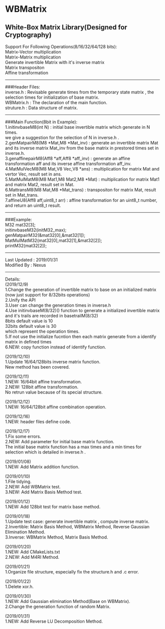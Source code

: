 WBMatrix
====

White-Box Matrix Library(Designed for Cryptography)
----

Support For Following Operations(8/16/32/64/128 bits):<br>
Matrix-Vector multiplication<br>
Matrix-Matrix multiplication<br>
Generate invertible Matrix with it's inverse matrix<br>
Matrix transpositon<br>
Affine transformation<br>

---
###Header Files:<br>
inverse.h : Revisable generate times from the temporary state matrix , the selection times for initialization of base matrix.<br>
WBMatrix.h : The declaration of the main function.<br>
struture.h : Data structure of matrix.<br>

---
###Main Function(8bit in Example):<br>
1.initinvbaseM8(int N) : initial base invertible matrix which generate in N times.<br>
we give a suggestion for the selection of N in inverse.h .<br>
2.genMatpairM8(M8 *Mat,M8 *Mat_inv) : generate an invertible matrix Mat and its inverse matrix Mat_inv from the base matrix in prestored times set in inverse.h.<br>
3.genaffinepairM8(Aff8 *aff,Aff8 *aff_inv) : generate an affine transformation aff and its inverse affine transformation aff_inv.<br>
4.MatMulVecM8(M8 Mat,V8 Vec,V8 *ans) : multiplication for matrix Mat and vertor Vec, result set in ans.<br>
5.MatMulMatM8(M8 Mat1,M8 Mat2,M8 *Mat) : multiplication for matrix Mat1 and matrix Mat2, result set in Mat.<br>
6.MattransM8(M8 Mat,M8 *Mat_trans) : transpositon for matrix Mat, result set in Mat_trans.<br>
7.affineU8(Aff8 aff,uint8_t arr) : affine transformation for an uint8_t number, and return an uint8_t result.

---
###Example:<br>
M32 mat32[3];<br>
initinvbaseM32(initM32_max);<br>
genMatpairM32(&mat32[0],&mat32[1]);<br>
MatMulMatM32(mat32[0],mat32[1],&mat32[2]);<br>
printM32(mat32[2]);<br>

---
Last Updated : 2019/01/31<br>
Modified By : Nexus

---
Details:<br>
(2019/12/9)<br>
1.Change the generation of invertible matrix to base on an initialized matrix
(now just support for 8/32bits operations)<br>
2.Unify the API<br>
3.User can change the generation times in inverse.h <br>
4.Use initinvbaseM(8/32)() function to generate a initialized invertible matrix and it's trails are recorded in basetrailM(8/32)<br>
8bits default value is 10<br>
32bits default value is 30<br>
which represent the operation times.<br>
5.If not use the initialize fucntion then each matrix generate from a identify matrix in defined times<br>
6.NEW: copy function instead of identify function.<br>

(2019/12/10)<br>
1.Update 16/64/128bits inverse matrix function.<br>
New method has been covered.<br>

(2019/12/11)<br>
1.NEW: 16/64bit affine transformation.<br>
2.NEW: 128bit affine transformation.<br>
No retrun value because of its special structure.

(2019/12/12)<br>
1.NEW: 16/64/128bit affine combination operation.<br>

(2019/12/16)<br>
1.NEW: header files define code.<br>

(2019/12/17)<br>
1.Fix some errors.<br>
2.NEW: Add parameter for initial base matrix function. <br>
The initial base matrix function has a max times and a min times for selection which is detailed in inverse.h .<br> 

(2019/01/08)<br>
1.NEW: Add Matrix addition function.<br>

(2019/01/10)<br>
1.File tidying.<br>
2.NEW: Add WBMatrix test.<br>
3.NEW: Add Matrix Basis Method test.<br>

(2019/01/12)<br>
1.NEW: Add 128bit test for matrix base method.<br>

(2019/01/18)<br>
1.Update test case: generate invertible matrix , compute inverse matrix.<br>
2.Invertible: Matrix Basis Method, WBMatrix Method, Reverse Gaussian Elimination Method.<br>
3.Inverse: WBMatrix Method, Matrix Basis Method.<br>

(2019/01/20)<br>
1.NEW: Add CMakeLists.txt<br>
2.NEW: Add M4RI Method.<br>

(2019/01/21)<br>
1.Organize file structure, especially fix the structure.h and .c error.<br>

(2019/01/22)<br>
1.Delete xor.h.<br>

(2019/01/30)<br>
1.NEW: Add Gaussian elimination Method(Base on WBMatrix).<br>
2.Change the generation function of random Matrix.<br>

(2019/01/31)<br>
1.NEW: Add Reverse LU Decomposition Method.<br>